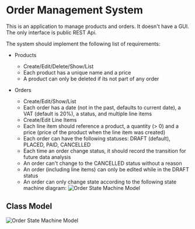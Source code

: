 # Order Management System

This is an application to manage products and orders. It doesn't have a GUI. The only interface is public REST Api.

The system should implement the following list of requirements:

* Products
  + Create/Edit/Delete/Show/List
  + Each product has a unique name and a price
  + A product can only be deleted if its not part of any order

* Orders
  + Create/Edit/Show/List
  + Each order has a date (not in the past, defaults to current date), a VAT (default is 20%), a status, and multiple line items  
  + Create/Edit Line Items  
  + Each line item should reference a product, a quantity (> 0) and a price (price of the product when the line item was created)
  + Each order can have the following statuses: DRAFT (default), PLACED, PAID, CANCELLED
  + Each time an order change status, it should record the transition for future data analysis
  + An order can't change to the CANCELLED status without a reason
  + An order (including line items) can only be edited while in the DRAFT status
  + An order can only change state according to the following state machine diagram:
![Order State Machine Model](http://i.imgur.com/OxAULiU.jpg)

## Class Model

![Order State Machine Model](http://i.imgur.com/DrdJnZr.jpg)